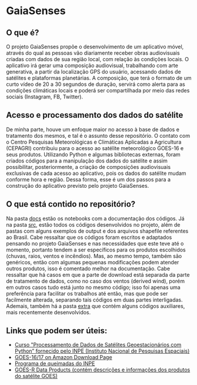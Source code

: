 # GaiaSenses 

## O que é?

O projeto GaiaSenses propõe o desenvolvimento de um aplicativo móvel, através do qual as pessoas vão diariamente receber obras audiovisuais criadas com dados de sua região local, com relação às condições locais. O aplicativo irá gerar uma composição audiovisual, trabalhando com arte generativa, a partir da localização GPS do usuário, acessando dados de satélites e plataformas planetárias. A composição, que terá o formato de um curto vídeo de 20 a 30 segundos de duração, servirá como alerta para as condições climáticas locais e poderá ser compartilhada por meio das redes sociais (Instagram, FB, Twitter).

## Acesso e processamento dos dados do satélite

De minha parte, houve um enfoque maior no acesso à base de dados e tratamento dos mesmos, e tal é o assunto desse repositório. O contato com o Centro Pesquisas Meteorológicas e Climáticas Aplicadas a Agricultura (CEPAGRI) contribuiu para o acesso ao satélite meteorológico GOES-16 e seus produtos. Utilizando Python e algumas bibliotecas externas, foram criados códigos para a manipulação dos dados do satélite e assim possibilitar, posteriormente, a criação de composições audiovisuais exclusivas de cada acesso ao aplicativo, pois os dados do satélite mudam conforme hora e região. Dessa forma, esse é um dos passos para a construção do aplicativo previsto pelo projeto GaiaSenses.

## O que está contido no repositório?

Na pasta [docs](docs) estão os notebooks com a documentação dos códigos. Já na pasta [src](src), estão todos os códigos desenvolvidos no projeto, além de pastas com alguns exemplos de output e dos arquivos shapefile referentes ao Brasil. Cabe ressaltar que os códigos foram escritos e adaptados pensando no projeto GaiaSenses e nas necessidades que este teve até o momento, portanto tendem a ser específicos para os produtos escolhidos (chuvas, raios, ventos e incêndios). Mas, ao mesmo tempo, também são genéricos, então com algumas pequenas modificações podem atender outros produtos, isso é comentado melhor na documentação. Cabe ressaltar que há casos em que a parte de download está separada da parte de tratamento de dados, como no caso dos ventos (derived wind), porém em outros casos tudo está junto no mesmo código; isso foi apenas uma preferência para facilitar os trabalhos até então, mas que pode ser facilmente alterada, separando tais códigos em duas partes interligadas. Ademais, também há a pasta [extra](extra) que contém alguns códigos auxiliares, mais recentemente desenvolvidos.

## Links que podem ser úteis:
- [Curso "Processamento de Dados de Satélites Geoestacionários com Python” fornecido pelo INPE (Instituto Nacional de Pesquisas Espaciais)](https://moodle.cptec.inpe.br/my/)
- [GOES-16/17 on Amazon Download Page](https://home.chpc.utah.edu/~u0553130/Brian_Blaylock/cgi-bin/goes16_download.cgi?source=aws&satellite=noaa-goes16&domain=F&product=ABI-L2-RRQPE&date=2022-07-19&hour=16)
- [Programa de queimadas do INPE](https://queimadas.dgi.inpe.br/queimadas/dados-abertos/)
- [GOES-R Data Products (contém descrições e informações dos produtos do satélite GOES)](https://www.goes-r.gov/products/overview.html)